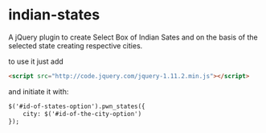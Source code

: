# indian-states
A jQuery plugin to create Select Box of Indian Sates and on the basis of the selected state creating respective cities.

to use it just add
```html
<script src="http://code.jquery.com/jquery-1.11.2.min.js"></script>
```
and initiate it with:
```html
$('#id-of-states-option').pwn_states({
    city: $('#id-of-the-city-option')
});
```